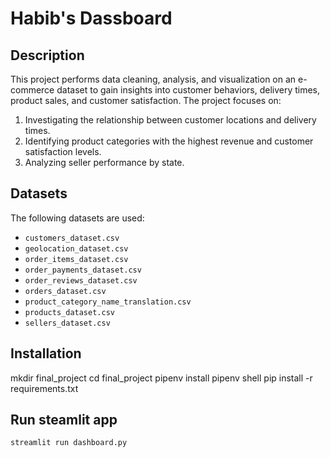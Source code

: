 # Habib's Dassboard

## Description
This project performs data cleaning, analysis, and visualization on an e-commerce dataset to gain insights into customer behaviors, delivery times, product sales, and customer satisfaction. The project focuses on:

1. Investigating the relationship between customer locations and delivery times.
2. Identifying product categories with the highest revenue and customer satisfaction levels.
3. Analyzing seller performance by state.

## Datasets
The following datasets are used:
- `customers_dataset.csv`
- `geolocation_dataset.csv`
- `order_items_dataset.csv`
- `order_payments_dataset.csv`
- `order_reviews_dataset.csv`
- `orders_dataset.csv`
- `product_category_name_translation.csv`
- `products_dataset.csv`
- `sellers_dataset.csv`

## Installation
mkdir final_project
cd final_project
pipenv install
pipenv shell
pip install -r requirements.txt

## Run steamlit app
```
streamlit run dashboard.py
```
